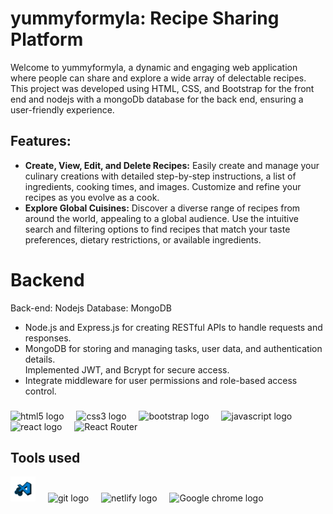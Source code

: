 # yummyformyla: Recipe Sharing Platform
<p>Welcome to yummyformyla, a dynamic and engaging web application where people can share and explore a wide array of delectable recipes. This project was developed using HTML, CSS, and Bootstrap for the front end and nodejs with a mongoDb database for the back end, ensuring a user-friendly experience.</p>

## Features:
<ul>
  <li>
    <b>Create, View, Edit, and Delete Recipes:</b> Easily create and manage your culinary creations with detailed step-by-step instructions, a list of ingredients, cooking times, and images. Customize and refine your recipes as you evolve as a cook.
  </li>
    <li>
   <b> Explore Global Cuisines:</b> Discover a diverse range of recipes from around the world, appealing to a global audience. Use the intuitive search and filtering options to find recipes that match your taste preferences, dietary restrictions, or available ingredients.
  </li>
</ul>

###

# Backend 
Back-end: Nodejs
Database: MongoDB
<ul>
<li>Node.js and Express.js for creating RESTful APIs to handle requests and responses.</li>
<li>MongoDB for storing and managing tasks, user data, and authentication details.</li>
</li>Implemented JWT, and Bcrypt for secure access.</li>
<li>Integrate middleware for user permissions and role-based access control.</li>
</ul>

###

<div align="left">
  <img src="https://cdn.jsdelivr.net/gh/devicons/devicon/icons/html5/html5-original.svg" height="40" alt="html5 logo"  />
  <img width="12" />
  <img src="https://cdn.jsdelivr.net/gh/devicons/devicon/icons/css3/css3-original.svg" height="40" alt="css3 logo"  />
  <img width="12" />
  <img src="https://cdn.jsdelivr.net/gh/devicons/devicon/icons/bootstrap/bootstrap-original.svg" height="40" alt="bootstrap logo"  />
  <img width="12" />
  <img src="https://cdn.jsdelivr.net/gh/devicons/devicon/icons/javascript/javascript-original.svg" height="40" alt="javascript logo"  />
  <img width="12" />
  <img src="https://skillicons.dev/icons?i=react" height="40" alt="react logo"  />
  <img width="12" />
  <img src="https://www.svgrepo.com/show/354262/react-router.svg" height="40" alt="React Router"  />
  <img width="12" />
</div>

## Tools used

 <div align="left">
  <img src="https://raw.githubusercontent.com/vscode-icons/vscode-icons/master/images/logo@3x.png" height="40" alt="vscode logo"  />
  <img width="12" />
  <img src="https://cdn.simpleicons.org/git/F05032" height="40" alt="git logo"  />
  <img width="12" />
  <img src="https://cdn.simpleicons.org/netlify/00C7B7" height="40" alt="netlify logo"  />
  <img width="12" />
  <img src="https://upload.wikimedia.org/wikipedia/commons/thumb/e/e1/Google_Chrome_icon_%28February_2022%29.svg/72px-Google_Chrome_icon_%28February_2022%29.svg.png" height="40" alt="Google chrome logo"  />
</div>
